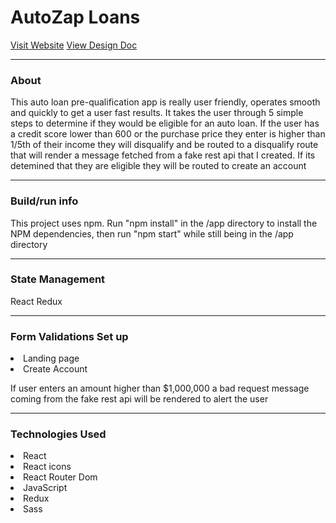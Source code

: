   <h1>AutoZap Loans <FaCarSide className="car-logo" /></h1>
  <a href="#">Visit Website</a>
  <a href="https://docs.google.com/document/d/1glAh1qOnHCs8PfOUA_mKJaqGGo_RCiFAQXZoW6pdyf8/edit?usp=sharing">View Design Doc</a>
  <hr/>
  <h3>About</h3>
  <p>This auto loan pre-qualification app is really user friendly, operates smooth and quickly to get a 
  user fast results. It takes the user through 5 simple steps to determine if they would be eligible for
  an auto loan. If the user has a credit score lower than 600 or the purchase price they enter
   is higher than 1/5th of their income they will disqualify and be routed to a disqualify route that will render a message fetched from a fake rest api that I created. If its detemined that they
   are eligible they will be routed to create an account</p>
   <hr/>
<h3>Build/run info</h3>
<p>This project uses npm. Run "npm install" in the /app directory to install the NPM dependencies, then run "npm start" while still being in the /app directory  </p>
<hr/>
<h3>State Management</h3>
<p>React Redux</p>
<hr/>
<h3>Form Validations Set up</h3>
<li>Landing page</li>
<li>Create Account</li>
<p>If user enters an amount higher than $1,000,000 a bad request message coming from the fake
 rest api will be rendered to alert the user</p>
<hr/>
<h3>Technologies Used</h3>
<li>React</li>
<li>React icons</li>
<li>React Router Dom</li>
<li>JavaScript</li>
<li>Redux</li>
<li>Sass</li>
